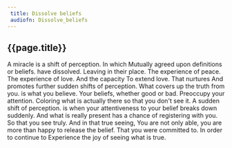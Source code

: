```yaml
---
 title: Dissolve beliefs
 audiofn: Dissolve_beliefs
---
```


## {{page.title}}

A miracle is a shift of perception. In which Mutually agreed upon
definitions or beliefs. have dissolved. Leaving in their place. The
experience of peace. The experience of love. And the capacity To extend
love. That nurtures And promotes further sudden shifts of perception.
What covers up the truth from you. is what you believe. Your beliefs,
whether good or bad. Preoccupy your attention. Coloring what is actually
there so that you don't see it. A sudden shift of perception. is when
your attentiveness to your belief breaks down suddenly. And what is
really present has a chance of registering with you. So that you see
truly. And in that true seeing, You are not only able, you are more than
happy to release the belief. That you were committed to. In order to
continue to Experience the joy of seeing what is true.

